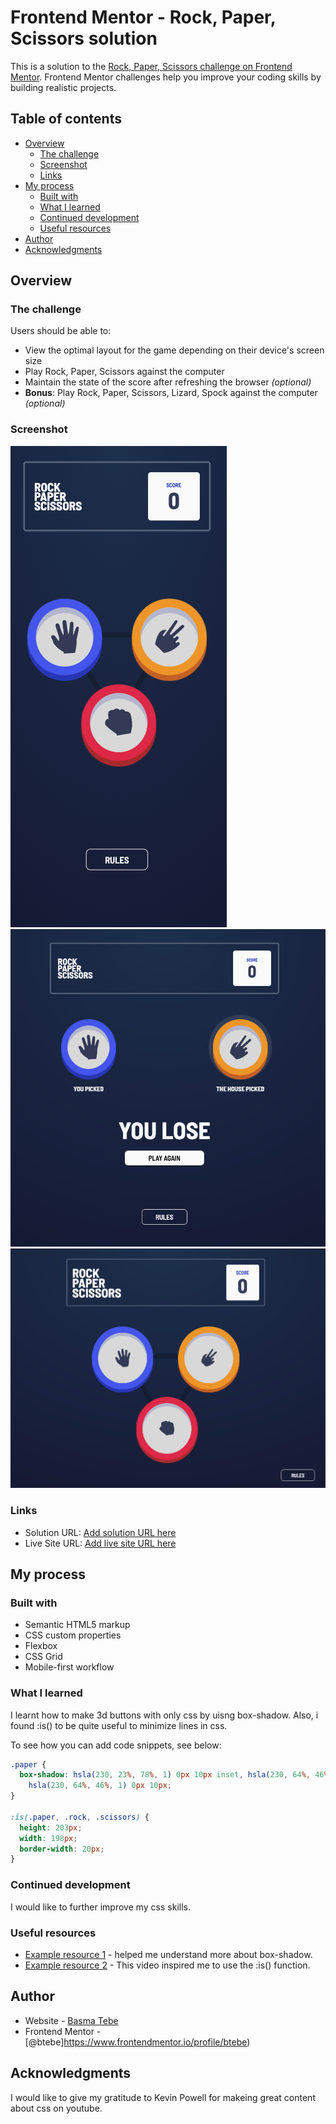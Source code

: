 # Frontend Mentor - Rock, Paper, Scissors solution

This is a solution to the [Rock, Paper, Scissors challenge on Frontend Mentor](https://www.frontendmentor.io/challenges/rock-paper-scissors-game-pTgwgvgH). Frontend Mentor challenges help you improve your coding skills by building realistic projects.

## Table of contents

- [Overview](#overview)
  - [The challenge](#the-challenge)
  - [Screenshot](#screenshot)
  - [Links](#links)
- [My process](#my-process)
  - [Built with](#built-with)
  - [What I learned](#what-i-learned)
  - [Continued development](#continued-development)
  - [Useful resources](#useful-resources)
- [Author](#author)
- [Acknowledgments](#acknowledgments)

## Overview

### The challenge

Users should be able to:

- View the optimal layout for the game depending on their device's screen size
- Play Rock, Paper, Scissors against the computer
- Maintain the state of the score after refreshing the browser _(optional)_
- **Bonus**: Play Rock, Paper, Scissors, Lizard, Spock against the computer _(optional)_

### Screenshot

![1](./screenshots/rps-mobile.png)
![2](./screenshots/rps-tablet.png)
![3](./screenshots/rps-desktop.png)

### Links

- Solution URL: [Add solution URL here](https://your-solution-url.com)
- Live Site URL: [Add live site URL here](https://your-live-site-url.com)

## My process

### Built with

- Semantic HTML5 markup
- CSS custom properties
- Flexbox
- CSS Grid
- Mobile-first workflow

### What I learned

I learnt how to make 3d buttons with only css by uisng box-shadow. Also, i found :is() to be quite useful to minimize lines in css.

To see how you can add code snippets, see below:

```css
.paper {
  box-shadow: hsla(230, 23%, 78%, 1) 0px 10px inset, hsla(230, 64%, 46%, 1) 0px 5px,
    hsla(230, 64%, 46%, 1) 0px 10px;
}

:is(.paper, .rock, .scissors) {
  height: 203px;
  width: 198px;
  border-width: 20px;
}
```

### Continued development

I would like to further improve my css skills.

### Useful resources

- [Example resource 1](https://getcssscan.com/css-box-shadow-examples) - helped me understand more about box-shadow.
- [Example resource 2](https://www.youtube.com/watch?v=McC4QkCvbaY) - This video inspired me to use the :is() function.

## Author

- Website - [Basma Tebe](https://basma94tebe.wixsite.com/my-site)
- Frontend Mentor - [@btebe]https://www.frontendmentor.io/profile/btebe)

## Acknowledgments

I would like to give my gratitude to Kevin Powell for makeing great content about css on youtube.
